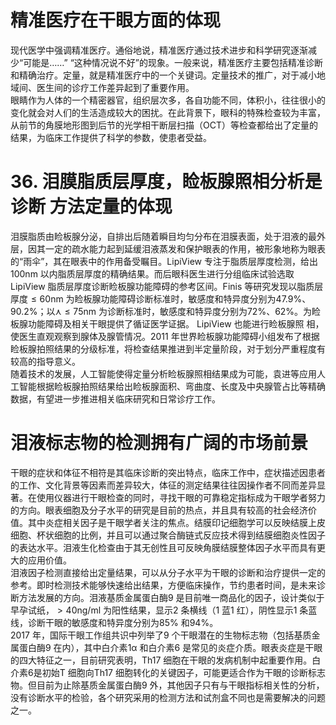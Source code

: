 # 精准医疗在干眼方面的体现  
现代医学中强调精准医疗。通俗地说，精准医疗通过技术进步和科学研究逐渐减少“可能是……” “这种情况说不好”的现象。一般来说，精准医疗主要包括精准诊断和精确治疗。定量，就是精准医疗中的一个关键词。定量技术的推广，对于减小地域间、医生间的诊疗工作差异起到了重要作用。  
眼睛作为人体的一个精密器官，组织层次多，各自功能不同，体积小，往往很小的变化就会对人们的生活造成较大的困扰。在此背景下，眼科的特殊检查较为丰富，从前节的角膜地形图到后节的光学相干断层扫描（OCT）等检查都给出了定量的结果，为临床工作提供了科学的参数，使患者受益。  
# 36. 泪膜脂质层厚度，睑板腺照相分析是诊断 方法定量的体现  
泪膜脂质由睑板腺分泌，自排出后随着瞬目均匀分布在泪膜表面，处于泪液的最外层，因其一定的疏水能力起到延缓泪液蒸发和保护眼表的作用，被形象地称为眼表的“雨伞”，其在眼表中的作用备受瞩目。LipiView 专注于脂质层厚度检测，给出$100\mathrm{nm}$ 以内脂质层厚度的精确结果。而后眼科医生进行分组临床试验选取LipiView 脂质层厚度诊断睑板腺功能障碍的参考区间。Finis 等研究发现以脂质层厚度$\leqslant60\mathrm{nm}$ 为睑板腺功能障碍诊断标准时，敏感度和特异度分别为$47.9\%$、$90.2\%$；以$\curlywedge\leqslant75\mathrm{nm}$ 为诊断标准时，敏感度和特异度分别为$72\%$、$62\%$。为睑板腺功能障碍及相关干眼提供了循证医学证据。 LipiView  也能进行睑板腺照 相，使医生直观观察到腺体及腺管情况。2011 年世界睑板腺功能障碍小组发布了根据睑板腺拍照结果的分级标准，将检查结果推进到半定量阶段，对于划分严重程度有较高的指导意义。  
随着技术的发展，人工智能使得定量分析睑板腺照相结果成为可能，袁进等应用人工智能根据睑板腺拍照结果给出睑板腺面积、弯曲度、长度及中央腺管占比等精确数据，有望进一步推进相关临床研究和日常诊疗工作。  
#  泪液标志物的检测拥有广阔的市场前景  
干眼的症状和体征不相符是其临床诊断的突出特点，临床工作中，症状描述因患者的工作、文化背景等因素而差异较大，体征的测定结果往往因操作者不同而差异显著。在使用仪器进行干眼检查的同时，寻找干眼的可靠稳定指标成为干眼学者努力的方向。眼表细胞及分子水平的研究是目前的热点，并且具有较高的社会经济价值。其中炎症相关因子是干眼学者关注的焦点。结膜印记细胞学可以反映结膜上皮细胞、杯状细胞的比例，并且可以通过聚合酶链式反应技术得到结膜细胞炎性因子的表达水平。泪液生化检查由于其无创性且可反映角膜结膜整体因子水平而具有更大的应用价值。  
泪液因子检测直接给出定量结果，可以从分子水平为干眼的诊断和治疗提供一定的参考。即时检测技术能够快速给出结果，方便临床操作，节约患者时间，是未来诊断方法发展的方向。泪液基质金属蛋白酶9 是目前唯一商品化的因子，设计类似于早孕试纸，${>}40\mathrm{ng}/\mathrm{ml}$ 为阳性结果，显示2 条横线（1 蓝1 红），阴性显示1 条蓝线，诊断干眼的敏感度和特异度分别为$85\%$ 和$94\%$。  
2017 年，国际干眼工作组共识中列举了9 个干眼潜在的生物标志物（包括基质金属蛋白酶9 在内），其中白介素$1\upalpha$ 和白介素6 是常见的炎症介质。眼表炎症是干眼的四大特征之一，目前研究表明，Th17 细胞在干眼的发病机制中起重要作用。白介素6是初始T 细胞向Th17 细胞转化的关键因子，可能更适合作为干眼的诊断标志物。但目前为止除基质金属蛋白酶9 外，其他因子只有与干眼指标相关性的分析，没有诊断水平的检验，各个研究采用的检测方法和试剂盒不同也是需要解决的问题之一。  
